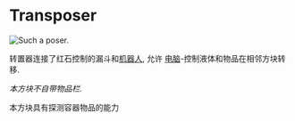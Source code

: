 # Transposer

![Such a poser.](oredict:oc:transposer)

转置器连接了红石控制的漏斗和[机器人](robot.md), 允许 [电脑](../general/computer.md)-控制液体和物品在相邻方块转移.

*本方块不自带物品栏.*

本方块具有探测容器物品的能力

